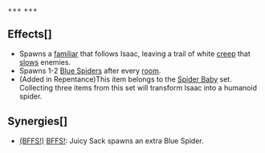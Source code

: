 +++
+++

Effects[]
---------


* Spawns a [familiar](/wiki/Familiar "Familiar") that follows Isaac, leaving a trail of white [creep](/wiki/Creep "Creep") that [slows](/wiki/Status_Effects#Effects "Status Effects") enemies.
* Spawns 1-2 [Blue Spiders](/wiki/Blue_Spider "Blue Spider") after every [room](/wiki/Rooms "Rooms").
* (Added in Repentance)This item belongs to the [Spider Baby](/wiki/Spider_Baby_(Transformation) "Spider Baby (Transformation)") set. Collecting three items from this set will transform Isaac into a humanoid spider.


Synergies[]
-----------


* [(BFFS!)](/wiki/BFFS! "BFFS!") [BFFS!](/wiki/BFFS! "BFFS!"): Juicy Sack spawns an extra Blue Spider.


